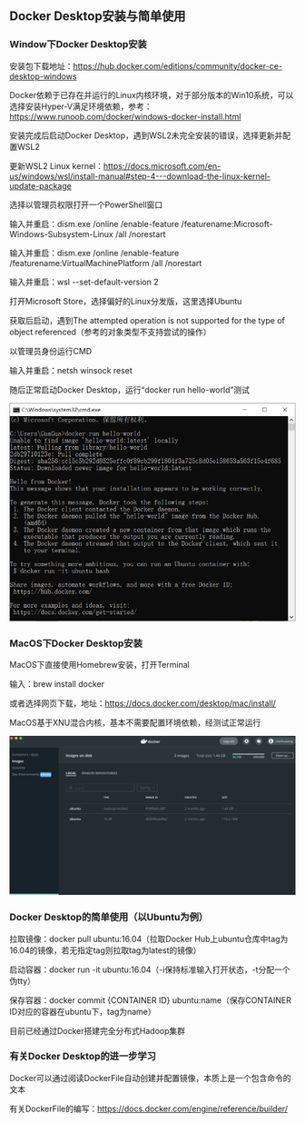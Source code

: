 ## Docker Desktop安装与简单使用

### Window下Docker Desktop安装

安装包下载地址：https://hub.docker.com/editions/community/docker-ce-desktop-windows

Docker依赖于已存在并运行的Linux内核环境，对于部分版本的Win10系统，可以选择安装Hyper-V满足环境依赖，参考：https://www.runoob.com/docker/windows-docker-install.html



安装完成后启动Docker Desktop，遇到WSL2未完全安装的错误，选择更新并配置WSL2

更新WSL2 Linux kernel：https://docs.microsoft.com/en-us/windows/wsl/install-manual#step-4---download-the-linux-kernel-update-package

选择以管理员权限打开一个PowerShell窗口

输入并重启：dism.exe /online /enable-feature /featurename:Microsoft-Windows-Subsystem-Linux /all /norestart

输入并重启：dism.exe /online /enable-feature /featurename:VirtualMachinePlatform /all /norestart

输入并重启：wsl --set-default-version 2



打开Microsoft Store，选择偏好的Linux分发版，这里选择Ubuntu

获取后启动，遇到The attempted operation is not supported for the type of object referenced（参考的对象类型不支持尝试的操作）

以管理员身份运行CMD

输入并重启：netsh winsock reset

随后正常启动Docker Desktop，运行“docker run hello-world”测试

![Docker Hello World](https://raw.githubusercontent.com/SHAOHUASONGgit/DataScienceRepo/main/CloudCmoputingMarkDown/picture/dockerHellomd4.png)



### MacOS下Docker Desktop安装

MacOS下直接使用Homebrew安装，打开Terminal

输入：brew install docker

或者选择网页下载，地址：https://docs.docker.com/desktop/mac/install/

MacOS基于XNU混合内核，基本不需要配置环境依赖，经测试正常运行

![MacOS Docker Desktop](https://raw.githubusercontent.com/SHAOHUASONGgit/DataScienceRepo/main/CloudCmoputingMarkDown/picture/macOSDockermd4.png)



### Docker Desktop的简单使用（以Ubuntu为例）

拉取镜像：docker pull ubuntu:16.04（拉取Docker Hub上ubuntu仓库中tag为16.04的镜像，若无指定tag则拉取tag为latest的镜像）

启动容器：docker run -it ubuntu:16.04（-i保持标准输入打开状态，-t分配一个伪tty）

保存容器：docker commit {CONTAINER ID} ubuntu:name（保存CONTAINER ID对应的容器在ubuntu下，tag为name）

目前已经通过Docker搭建完全分布式Hadoop集群



### 有关Docker Desktop的进一步学习

Docker可以通过阅读DockerFile自动创建并配置镜像，本质上是一个包含命令的文本

有关DockerFile的编写：https://docs.docker.com/engine/reference/builder/
